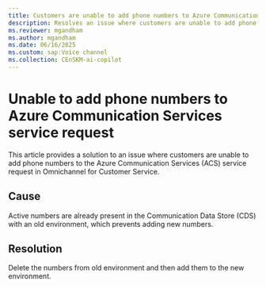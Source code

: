```yaml
---
title: Customers are unable to add phone numbers to Azure Communication Services (ACS) service request
description: Resolves an issue where customers are unable to add phone numbers to Azure Communication Services (ACS) service request in Omnichannel for Customer Service.
ms.reviewer: mgandham
ms.author: mgandham
ms.date: 06/16/2025
ms.custom: sap:Voice channel
ms.collection: CEnSKM-ai-copilot
---
```


# Unable to add phone numbers to Azure Communication Services service request

This article provides a solution to an issue where customers are unable to add phone numbers to the Azure Communication Services (ACS) service request in Omnichannel for Customer Service.
 
## Cause

Active numbers are already present in the Communication Data Store (CDS) with an old environment, which prevents adding new numbers.
 
## Resolution

Delete the numbers from old environment and then add them to the new environment.